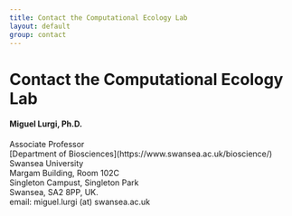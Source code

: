 ```yaml
---
title: Contact the Computational Ecology Lab
layout: default
group: contact
---
```


# Contact the Computational Ecology Lab

<div class="row">

<div class="col-md-4">

  <h4>Miguel Lurgi, Ph.D.</h4>
  Associate Professor <br>
  [Department of Biosciences](https://www.swansea.ac.uk/bioscience/) <br>
  Swansea University <br>
  Margam Building, Room 102C <br>
  Singleton Campust, Singleton Park <br>
  Swansea, SA2 8PP, UK. <br>
  email: miguel.lurgi (at) swansea.ac.uk <br>

</div>


</div>

